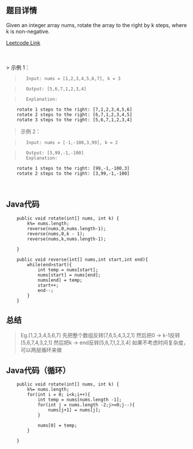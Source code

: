 <!--
 * @Author: Li yli2935@uwo.ca
 * @Date: 2023-06-24 15:13:50
 * @LastEditors: Li yli2935@uwo.ca
 * @LastEditTime: 2023-07-22 17:35:11
 * @FilePath: /practie/practice/src/modules/pages/LinkedList/Markdown/MergeTwoSortedLists.md
 * @Description: 这是默认设置,请设置`customMade`, 打开koroFileHeader查看配置 进行设置: https://github.com/OBKoro1/koro1FileHeader/wiki/%E9%85%8D%E7%BD%AE
-->
## 题目详情
Given an integer array nums, rotate the array to the right by k steps, where k is non-negative.


<a href="https://leetcode.com/problems/rotate-array/description/" target="_blank">Leetcode Link</a>

<br/>
<br/>
> 示例 1：

>       Input: nums = [1,2,3,4,5,6,7], k = 3

>       Output: [5,6,7,1,2,3,4]

>       Explanation:
        rotate 1 steps to the right: [7,1,2,3,4,5,6]
        rotate 2 steps to the right: [6,7,1,2,3,4,5]
        rotate 3 steps to the right: [5,6,7,1,2,3,4]
        
> 示例 2：

>       Input: nums = [-1,-100,3,99], k = 2

>       Output: [3,99,-1,-100]
>       Explanation:
        rotate 1 steps to the right: [99,-1,-100,3]
        rotate 2 steps to the right: [3,99,-1,-100]


<br/>



## Java代码
```
    public void rotate(int[] nums, int k) {
        k%= nums.length;
        reverse(nums,0,nums.length-1);
        reverse(nums,0,k - 1);
        reverse(nums,k,nums.length-1);
        
    }
    
    public void reverse(int[] nums,int start,int end){
        while(end>start){
            int temp = nums[start];
            nums[start] = nums[end];
            nums[end] = temp;
            start++;
            end--;
        }
    }

```
## 总结
>  Eg.[1,2,3,4,5,6,7]
>  先把整个数组反转[7,6,5,4,3,2,1]
>  然后把0 -> k-1反转[5,6,7,4,3,2,1]
>  然后把k -> end反转[5,6,7,1,2,3,4]
>  如果不考虑时间复杂度，可以两层循环来做
## Java代码（循环）
```
    public void rotate(int[] nums, int k) {
        k%= nums.length;
        for(int i = 0; i<k;i++){
            int temp = nums[nums.length -1];
            for(int j = nums.length -2;j>=0;j--){
                nums[j+1] = nums[j];
            }
            
            nums[0] = temp;
        }
        
    }

```



